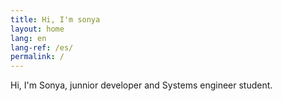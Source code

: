 ```yaml
---
title: Hi, I'm sonya
layout: home
lang: en
lang-ref: /es/
permalink: /
---
```

Hi, I'm Sonya, junnior developer and Systems engineer student. 